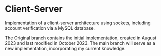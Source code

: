 # Client-Server
 Implementation of a client-server architecture using sockets, including account verification via a MySQL database.
 
The Original branch contains the initial implementation, created in August 2023 and last modified in October 2023.
The main branch will serve as a new implementation, incorporating my current knowledge.